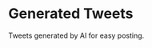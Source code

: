# Generated Tweets

Tweets generated by AI for easy posting.

<!-- New tweets will appear here automatically -->
